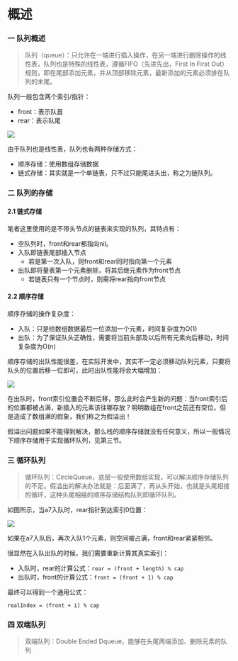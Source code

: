 # 概述

### 一 队列概述

> 队列（queue）：只允许在一端进行插入操作，在另一端进行删除操作的线性表，队列也是特殊的线性表，遵循FIFO（先进先出，First In First Out）规则，即在尾部添加元素，并从顶部移除元素，最新添加的元素必须排在队列的末尾。

队列一般包含两个索引/指针：

* front：表示队首
* rear：表示队尾

![](https://github.com/overnote/over-algorithm/raw/master/images/structure/queue-01.svg)

由于队列也是线性表，队列也有两种存储方式：

* 顺序存储：使用数组存储数据
* 链式存储：其实就是一个单链表，只不过只能尾进头出，称之为链队列。

### 二 队列的存储

#### 2.1 链式存储

笔者这里使用的是不带头节点的链表来实现的队列，其特点有：

* 空队列时，front和rear都指向nil。
* 入队即链表尾部插入节点
  * 若是第一次入队，则front和rear同时指向第一个元素
* 出队即将量表第一个元素删除，将其后继元素作为front节点
  * 若链表只有一个节点时，则需将rear指向front节点

#### 2.2 顺序存储

顺序存储的操作复杂度：

* 入队：只是给数组数据最后一位添加一个元素，时间复杂度为O\(1\)
* 出队：为了保证队头正确性，需要将当前头部及以后所有元素向后移动，时间复杂度为O\(n\)

顺序存储的出队性能很差，在实际开发中，其实不一定必须移动队列元素，只要将队头的位置后移一位即可，此时出队性能将会大幅增加：  


![](https://github.com/overnote/over-algorithm/raw/master/images/structure/queue-02.svg)

在出队时，front索引位置会不断后移，那么此时会产生新的问题：当front索引后的位置都被占满，新插入的元素该往哪存放？明明数组在front之前还有空位，但是造成了数组满的假象，我们称之为假溢出！

假溢出问题如果不能得到解决，那么栈的顺序存储就没有任何意义，所以一般情况下顺序存储用于实现循环队列，见第三节。

### 三 循环队列

> 循环队列：CircleQueue，底层一般使用数组实现，可以解决顺序存储队列的不足。假溢出的解决办法就是：后面满了，再从头开始，也就是头尾相接的循环，这种头尾相接的顺序存储结构队列即循环队列。

如图所示，当a7入队时，rear指针到达索引0位置：  


![](https://github.com/overnote/over-algorithm/raw/master/images/structure/queue-03.svg)

如果在a7入队后，再次入队1个元素，则空间被占满，front和rear紧紧相邻。

很显然在入队出队的时候，我们需要重新计算其真实索引：

* 入队时，rear的计算公式：`rear = (front + length) % cap`
* 出队时，front的计算公式：`front = (front + 1) % cap`

最终可以得到一个通用公式：

```text
realIndex = (front + i) % cap 
```

### 四 双端队列

> 双端队列：Double Ended Dqueue，能够在头尾两端添加、删除元素的队列

